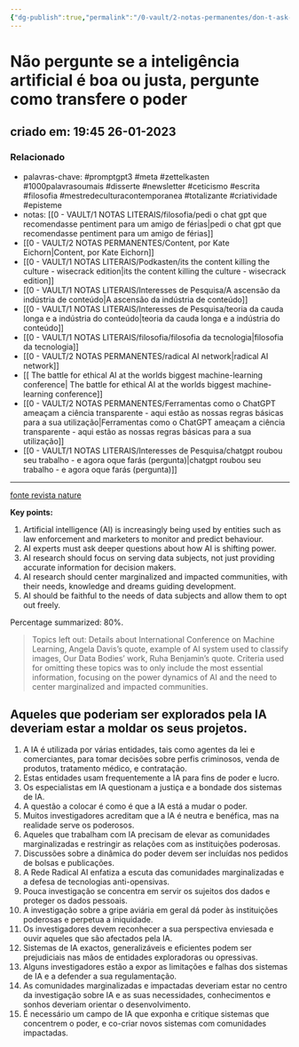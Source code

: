 ```yaml
---
{"dg-publish":true,"permalink":"/0-vault/2-notas-permanentes/don-t-ask-if-artificial-intelligence-is-good-or-fair-ask-how-it-shifts-power/","tags":["permanente","promptgpt3","meta","zettelkasten","1000palavrasoumais","disserte","newsletter","ceticismo","escrita","filosofia","mestredeculturacontemporanea","totalizante","criatividade","episteme"],"dgHomeLink":true,"dgShowLocalGraph":true,"dgShowFileTree":true,"dgEnableSearch":true}
---
```


# Não pergunte se a inteligência artificial é boa ou justa, pergunte como transfere o poder
## criado em: 19:45 26-01-2023

### Relacionado
- palavras-chave: #promptgpt3 #meta #zettelkasten #1000palavrasoumais #disserte #newsletter #ceticismo #escrita #filosofia #mestredeculturacontemporanea #totalizante #criatividade #episteme 
- notas: [[0 - VAULT/1 NOTAS LITERAIS/filosofia/pedi o chat gpt que recomendasse pentiment para um amigo de férias\|pedi o chat gpt que recomendasse pentiment para um amigo de férias]]
- [[0 - VAULT/2 NOTAS PERMANENTES/Content, por Kate Eichorn\|Content, por Kate Eichorn]]
- [[0 - VAULT/1 NOTAS LITERAIS/Podkasten/its the content killing the culture - wisecrack edition\|its the content killing the culture - wisecrack edition]]
- [[0 - VAULT/1 NOTAS LITERAIS/Interesses de Pesquisa/A ascensão da indústria de conteúdo\|A ascensão da indústria de conteúdo]]
- [[0 - VAULT/1 NOTAS LITERAIS/Interesses de Pesquisa/teoria da cauda longa e a indústria do conteúdo\|teoria da cauda longa e a indústria do conteúdo]]
- [[0 - VAULT/1 NOTAS LITERAIS/filosofia/filosofia da tecnologia\|filosofia da tecnologia]]
- [[0 - VAULT/2 NOTAS PERMANENTES/radical AI network\|radical AI network]]
- [[ The battle for ethical AI at the worlds biggest machine-learning conference\| The battle for ethical AI at the worlds biggest machine-learning conference]]
- [[0 - VAULT/2 NOTAS PERMANENTES/Ferramentas como o ChatGPT ameaçam a ciência transparente - aqui estão as nossas regras básicas para a sua utilização\|Ferramentas como o ChatGPT ameaçam a ciência transparente - aqui estão as nossas regras básicas para a sua utilização]]
- [[0 - VAULT/1 NOTAS LITERAIS/Interesses de Pesquisa/chatgpt roubou seu trabalho - e agora oque farás (pergunta)\|chatgpt roubou seu trabalho - e agora oque farás (pergunta)]]
---
[fonte revista nature](https://www.nature.com/articles/d41586-020-02003-2)

**Key points:** 
1. Artificial intelligence (AI) is increasingly being used by entities such as law enforcement and marketers to monitor and predict behaviour. 
2. AI experts must ask deeper questions about how AI is shifting power.
3. AI research should focus on serving data subjects, not just providing accurate information for decision makers.
4. AI research should center marginalized and impacted communities, with their needs, knowledge and dreams guiding development.
5. AI should be faithful to the needs of data subjects and allow them to opt out freely.

Percentage summarized: 80%.

>Topics left out: Details about International Conference on Machine Learning, Angela Davis’s quote, example of AI system used to classify images, Our Data Bodies’ work, Ruha Benjamin’s quote. Criteria used for omitting these topics was to only include the most essential information, focusing on the power dynamics of AI and the need to center marginalized and impacted communities.

## Aqueles que poderiam ser explorados pela IA deveriam estar a moldar os seus projetos.

1.  A IA é utilizada por várias entidades, tais como agentes da lei e comerciantes, para tomar decisões sobre perfis criminosos, venda de produtos, tratamento médico, e contratação.
2.  Estas entidades usam frequentemente a IA para fins de poder e lucro.
3.  Os especialistas em IA questionam a justiça e a bondade dos sistemas de IA.
4.  A questão a colocar é como é que a IA está a mudar o poder.
5.  Muitos investigadores acreditam que a IA é neutra e benéfica, mas na realidade serve os poderosos.
6.  Aqueles que trabalham com IA precisam de elevar as comunidades marginalizadas e restringir as relações com as instituições poderosas.
7.  Discussões sobre a dinâmica do poder devem ser incluídas nos pedidos de bolsas e publicações.
8.  A Rede Radical AI enfatiza a escuta das comunidades marginalizadas e a defesa de tecnologias anti-opensivas.
9.  Pouca investigação se concentra em servir os sujeitos dos dados e proteger os dados pessoais.
10.  A investigação sobre a gripe aviária em geral dá poder às instituições poderosas e perpetua a iniquidade.
11.  Os investigadores devem reconhecer a sua perspectiva enviesada e ouvir aqueles que são afectados pela IA.
12.  Sistemas de IA exactos, generalizáveis e eficientes podem ser prejudiciais nas mãos de entidades exploradoras ou opressivas.
13.  Alguns investigadores estão a expor as limitações e falhas dos sistemas de IA e a defender a sua regulamentação.
14.  As comunidades marginalizadas e impactadas deveriam estar no centro da investigação sobre IA e as suas necessidades, conhecimentos e sonhos deveriam orientar o desenvolvimento.
15.  É necessário um campo de IA que exponha e critique sistemas que concentrem o poder, e co-criar novos sistemas com comunidades impactadas.
